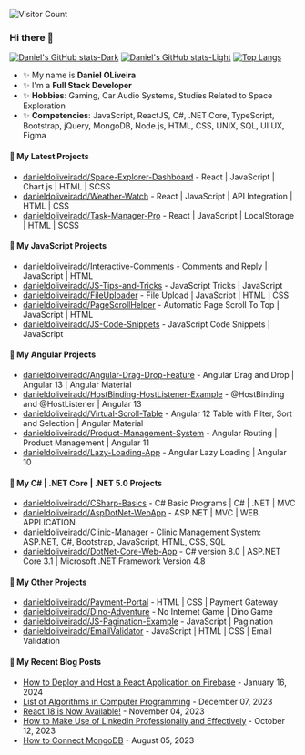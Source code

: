 ![Visitor Count](https://profile-counter.glitch.me/{danieldoliveiradd}/count.svg)   


### Hi there 👋

[![Daniel's GitHub stats-Dark](https://github-readme-stats.vercel.app/api?username=danieldoliveiradd&show_icons=true&theme=dracula#gh-dark-mode-only)](https://github.com/danieldoliveiradd/github-readme-stats#gh-dark-mode-only)
[![Daniel's GitHub stats-Light](https://github-readme-stats.vercel.app/api?username=danieldoliveiradd&show_icons=true&theme=default#gh-light-mode-only)](https://github.com/danieldoliveiradd/github-readme-stats#gh-light-mode-only)
[![Top Langs](https://github-readme-stats.vercel.app/api/top-langs/?username=danieldoliveiradd&layout=compact&theme=dracula)](https://github.com/danieldoliveiradd/github-readme-stats)

- ✨ My name is **Daniel OLiveira**
- ✨ I'm a **Full Stack Developer**
- ✨ **Hobbies**: Gaming, Car Audio Systems, Studies Related to Space Exploration
- ✨ **Competencies**: JavaScript, ReactJS, C#, .NET Core, TypeScript, Bootstrap, jQuery, MongoDB, Node.js, HTML, CSS, UNIX, SQL, UI UX, Figma


#### 🌱 My Latest Projects

- [danieldoliveiradd/Space-Explorer-Dashboard](https://github.com/danieldoliveiradd/Space-Explorer-Dashboard) - React | JavaScript | Chart.js | HTML | SCSS
- [danieldoliveiradd/Weather-Watch](https://github.com/danieldoliveiradd/Weather-Watch) - React | JavaScript | API Integration | HTML | CSS
- [danieldoliveiradd/Task-Manager-Pro](https://github.com/danieldoliveiradd/Task-Manager-Pro) - React | JavaScript | LocalStorage | HTML | SCSS

#### 🌱 My JavaScript Projects

- [danieldoliveiradd/Interactive-Comments](https://github.com/danieldoliveiradd/Interactive-Comments) - Comments and Reply | JavaScript | HTML
- [danieldoliveiradd/JS-Tips-and-Tricks](https://github.com/danieldoliveiradd/JS-Tips-and-Tricks) - JavaScript Tricks | JavaScript
- [danieldoliveiradd/FileUploader](https://github.com/danieldoliveiradd/FileUploader) - File Upload | JavaScript | HTML | CSS
- [danieldoliveiradd/PageScrollHelper](https://github.com/danieldoliveiradd/PageScrollHelper) - Automatic Page Scroll To Top | JavaScript | HTML
- [danieldoliveiradd/JS-Code-Snippets](https://github.com/danieldoliveiradd/JS-Code-Snippets) - JavaScript Code Snippets | JavaScript

#### 🌱 My Angular Projects

- [danieldoliveiradd/Angular-Drag-Drop-Feature](https://github.com/danieldoliveiradd/Angular-Drag-Drop-Feature) - Angular Drag and Drop | Angular 13 | Angular Material
- [danieldoliveiradd/HostBinding-HostListener-Example](https://github.com/danieldoliveiradd/HostBinding-HostListener-Example) - @HostBinding and @HostListener | Angular 13
- [danieldoliveiradd/Virtual-Scroll-Table](https://github.com/danieldoliveiradd/Virtual-Scroll-Table) - Angular 12 Table with Filter, Sort and Selection | Angular Material
- [danieldoliveiradd/Product-Management-System](https://github.com/danieldoliveiradd/Product-Management-System) - Angular Routing | Product Management | Angular 11
- [danieldoliveiradd/Lazy-Loading-App](https://github.com/danieldoliveiradd/Lazy-Loading-App) - Angular Lazy Loading | Angular 10

#### 🌱 My C# | .NET Core | .NET 5.0 Projects

- [danieldoliveiradd/CSharp-Basics](https://github.com/danieldoliveiradd/CSharp-Basics) - C# Basic Programs | C# | .NET | MVC
- [danieldoliveiradd/AspDotNet-WebApp](https://github.com/danieldoliveiradd/AspDotNet-WebApp) - ASP.NET | MVC | WEB APPLICATION
- [danieldoliveiradd/Clinic-Manager](https://github.com/danieldoliveiradd/Clinic-Manager) - Clinic Management System: ASP.NET, C#, Bootstrap, JavaScript, HTML, CSS, SQL
- [danieldoliveiradd/DotNet-Core-Web-App](https://github.com/danieldoliveiradd/DotNet-Core-Web-App) - C# version 8.0 | ASP.NET Core 3.1 | Microsoft .NET Framework Version 4.8

#### 🔭 My Other Projects

- [danieldoliveiradd/Payment-Portal](https://github.com/danieldoliveiradd/Payment-Portal) - HTML | CSS | Payment Gateway
- [danieldoliveiradd/Dino-Adventure](https://github.com/danieldoliveiradd/Dino-Adventure) - No Internet Game | Dino Game
- [danieldoliveiradd/JS-Pagination-Example](https://github.com/danieldoliveiradd/JS-Pagination-Example) - JavaScript | Pagination
- [danieldoliveiradd/EmailValidator](https://github.com/danieldoliveiradd/EmailValidator) - JavaScript | HTML | CSS | Email Validation

#### 📜 My Recent Blog Posts

- [How to Deploy and Host a React Application on Firebase](https://www.linkedin.com) - January 16, 2024
- [List of Algorithms in Computer Programming](https://www.example.com) - December 07, 2023
- [React 18 is Now Available!](https://www.linkedin.com) - November 04, 2023
- [How to Make Use of LinkedIn Professionally and Effectively](https://www.linkedin.com) - October 12, 2023
- [How to Connect MongoDB](https://www.example.com) - August 05, 2023
